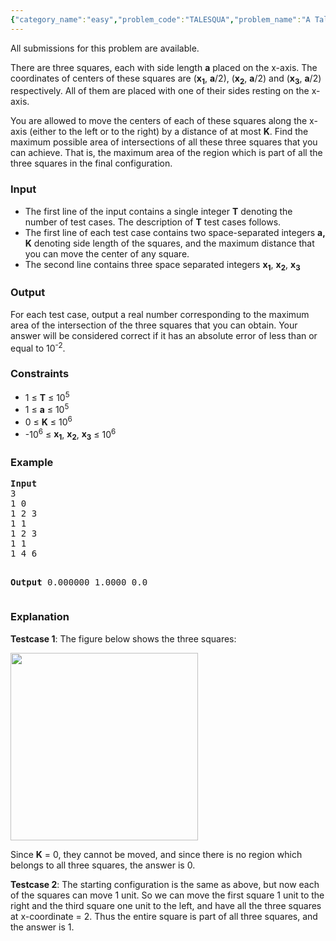 ```yaml
---
{"category_name":"easy","problem_code":"TALESQUA","problem_name":"A Tale of Three Squares","languages_supported":{"0":"C","1":"CPP14","2":"JAVA","3":"PYTH","4":"PYTH 3.5","5":"PYPY"},"max_timelimit":2,"source_sizelimit":50000,"problem_author":"admin2","problem_tester":null,"date_added":"19-12-2017","tags":{"0":"admin2","1":"gwr17rol","2":"simple"},"time":{"view_start_date":1516482000,"submit_start_date":1516482000,"visible_start_date":1516482000,"end_date":1735669800},"is_direct_submittable":false,"layout":"problem"}
---
```

<span class="solution-visible-txt">All submissions for this problem are available.</span><p>There are three squares, each with side length <b>a</b> placed on the x-axis. The coordinates of centers of these squares are (<b>x<sub>1</sub></b>, <b>a</b>/2), (<b>x<sub>2</sub></b>, <b>a</b>/2) and (<b>x<sub>3</sub></b>, <b>a</b>/2) respectively. All of them are placed with one of their sides resting on the x-axis.</p>

<p>You are allowed to move the centers of each of these squares along the x-axis (either to the left or to the right)  by a distance of at most <b>K</b>. Find the maximum possible area of intersections of all these three squares that you can achieve. That is, the maximum area of the region which is part of all the three squares in the final configuration.</p>

<h3>Input</h3>
<ul>
<li>The first line of the input contains a single integer <b>T</b> denoting the number of test cases. The description of <b>T</b> test cases follows.</li>
<li>The first line of each test case contains two space-separated integers <b>a, K</b> denoting side length of the squares, and the maximum distance that you can move the center of any square.</li>
<li>The second line contains three space separated integers <b>x<sub>1</sub></b>, <b>x<sub>2</sub></b>, <b>x<sub>3</sub></b></li>
</ul>

<h3>Output</h3>
<p>For each test case, output a real number corresponding to the maximum area of the intersection of the three squares that you can obtain. Your answer will be considered correct if it has an absolute error of less than or equal to 	10<sup>-2</sup>.</p>

<h3>Constraints</h3>
<ul>
<li>1 ≤ <b>T</b> ≤ 10<sup>5</sup></li>
<li>1 ≤ <b>a</b> ≤ 10<sup>5</sup></li>
<li>0 ≤ <b>K</b> ≤ 10<sup>6</sup></li>
<li>-10<sup>6</sup> ≤ <b>x<sub>1</sub></b>, <b>x<sub>2</sub></b>, <b>x<sub>3</sub></b> ≤ 10<sup>6</sup></li>
</ul>

<h3>Example</h3>
<pre>
<b>Input</b>
3
1 0
1 2 3
1 1
1 2 3
1 1
1 4 6

<b>Output</b>
0.000000
1.0000
0.0
</pre>

<h3>Explanation</h3>
<p><b>Testcase 1</b>: The figure below shows the three squares:</p>

<p>
<img src="https://codechef_shared.s3.amazonaws.com/download/upload/ACM17GWR/TALESQUA.png" height="300"/>
</p> 
<p>Since <b>K</b> = 0, they cannot be moved, and since there is no region which belongs to all three squares, the answer is 0.</p>

<p><b>Testcase 2</b>: The starting configuration is the same as above, but now each of the squares can move 1 unit. So we can move the first square 1 unit to the right and the third square one unit to the left, and have all the three squares at x-coordinate = 2. Thus the entire square is part of all three squares, and the answer is 1.</p>
